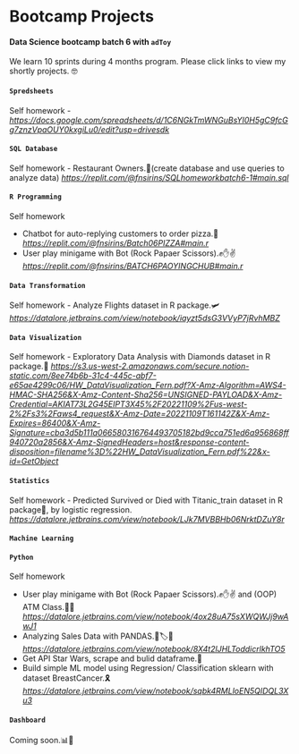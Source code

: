 # Bootcamp Projects
#### Data Science bootcamp batch 6 with `adToy`

We learn 10 sprints during 4 months program. Please click links to view my shortly projects. 🤓

#### `Spredsheets`
  Self homework - *https://docs.google.com/spreadsheets/d/1C6NGkTmWNGuBsYI0H5gC9fcGg7znzVpaOUY0kxgiLu0/edit?usp=drivesdk*
#### `SQL Database`  
  Self homework - Restaurant Owners.🍣(create database and use queries to analyze data) *https://replit.com/@fnsirins/SQLhomeworkbatch6-1#main.sql*
#### `R Programming`
  Self homework 
  - Chatbot for auto-replying customers to order pizza.🍕  *https://replit.com/@fnsirins/Batch06PIZZA#main.r*
  - User play minigame with Bot (Rock Papaer Scissors).✊✋✌️ *https://replit.com/@fnsirins/BATCH6PAOYINGCHUB#main.r*
#### `Data Transformation`
  Self homework - Analyze Flights dataset in R package.🛩️  *https://datalore.jetbrains.com/view/notebook/iayzt5dsG3VVyP7jRvhMBZ*
#### `Data Visualization`
  Self homework - Exploratory Data Analysis with Diamonds dataset in R package.💎  *https://s3.us-west-2.amazonaws.com/secure.notion-static.com/8ee74b6b-31c4-445c-abf7-e65ae4299c06/HW_DataVisualization_Fern.pdf?X-Amz-Algorithm=AWS4-HMAC-SHA256&X-Amz-Content-Sha256=UNSIGNED-PAYLOAD&X-Amz-Credential=AKIAT73L2G45EIPT3X45%2F20221109%2Fus-west-2%2Fs3%2Faws4_request&X-Amz-Date=20221109T161142Z&X-Amz-Expires=86400&X-Amz-Signature=cba3d5b111a066580316764493705182bd9cca751ed6a956868ff940720a2856&X-Amz-SignedHeaders=host&response-content-disposition=filename%3D%22HW_DataVisualization_Fern.pdf%22&x-id=GetObject*
#### `Statistics`
  Self homework - Predicted Survived or Died with Titanic_train dataset in R package🚢, by logistic regression. *https://datalore.jetbrains.com/view/notebook/LJk7MVBBHb06NrktDZuY8r*
#### `Machine Learning`
#### `Python`
  Self homework
   - User play minigame with Bot (Rock Papaer Scissors).✊✋✌️ and (OOP) ATM Class.🏧💵  
      *https://datalore.jetbrains.com/view/notebook/4ox28uA75sXWQWJj9wAwJ1*
   - Analyzing Sales Data with PANDAS.🐼🏷️🧾 
      *https://datalore.jetbrains.com/view/notebook/8X4t2lJHLToddicrlkhTO5*
   - Get API Star Wars, scrape and bulid dataframe.💫 
   - Build simple ML model using Regression/ Classification sklearn with dataset BreastCancer.🎗
      *https://datalore.jetbrains.com/view/notebook/sqbk4RMLloEN5QIDQL3Xu3*
#### `Dashboard`
  Coming soon.📊🤍

